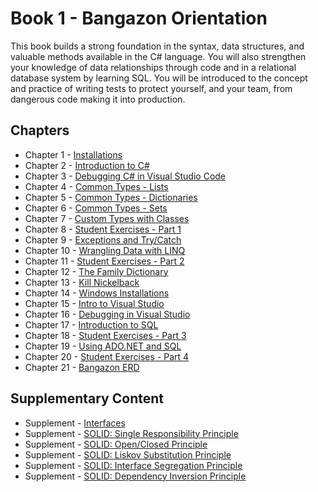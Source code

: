 # Book 1 - Bangazon Orientation

This book builds a strong foundation in the syntax, data structures, and valuable methods available in the C# language. You will also strengthen your knowledge of data relationships through code and in a relational database system by learning SQL. You will be introduced to the concept and practice of writing tests to protect yourself, and your team, from dangerous code making it into production.

## Chapters

- Chapter 1 - [Installations](./chapters/INSTALLATIONS.md)
- Chapter 2 - [Introduction to C#](./chapters/CSHARP_INTRO.md)
- Chapter 3 - [Debugging C# in Visual Studio Code](./chapters/DEBUGGING_VSCODE.md)
- Chapter 4 - [Common Types - Lists](./chapters/DATA_STRUCTURES_LIST.md)
- Chapter 5 - [Common Types - Dictionaries](./chapters/DATA_STRUCTURES_DICTIONARY.md)
- Chapter 6 - [Common Types - Sets](./chapters/DATA_STRUCTURES_SET.md)
- Chapter 7 - [Custom Types with Classes](./chapters/CLASSES_INTRO.md)
- Chapter 8 - [Student Exercises - Part 1](./chapters/STUDENT_EXERCISES_TYPES.md)
- Chapter 9 - [Exceptions and Try/Catch](./chapters/TRY_CATCH_INTRO.md)
- Chapter 10 - [Wrangling Data with LINQ](./chapters/LINQ_INTRO.md)
- Chapter 11 - [Student Exercises - Part 2](./chapters/STUDENT_EXERCISES_LINQ.md)
- Chapter 12 - [The Family Dictionary](./chapters/FAMILY_DICTIONARY.md)
- Chapter 13 - [Kill Nickelback](./chapters/KILL_NICKELBACK_LINQ.md)
- Chapter 14 - [Windows Installations](./chapters/WINDOWS_PRO_INSTALLS.md)
- Chapter 15 - [Intro to Visual Studio](./chapters/VISUAL_STUDIO.md)
- Chapter 16 - [Debugging in Visual Studio](./chapters/DEBUGGING_VS.md)
- Chapter 17 - [Introduction to SQL](./chapters/SQL_INTRO.md)
- Chapter 18 - [Student Exercises - Part 3](./chapters/STUDENT_EXERCISES_SQL.md)
- Chapter 19 - [Using ADO.NET and SQL](./chapters/ADONET_INTRO.md)
- Chapter 20 - [Student Exercises - Part 4](./chapters/STUDENT_EXERCISES_DAPPER.md)
- Chapter 21 - [Bangazon ERD](./chapters/BANGAZON_ERD.md)

## Supplementary Content

- Supplement - [Interfaces](./chapters/INTERFACES_INTRO.md)
- Supplement - [SOLID: Single Responsibility Principle](./chapters/SINGLE_RESPONSIBILITY_PRINCIPLE.md)
- Supplement - [SOLID: Open/Closed Principle](./chapters/OPEN_CLOSED_PRINCIPLE.md)
- Supplement - [SOLID: Liskov Substitution Principle](./chapters/LISKOV_SUBSTITUTION_PRINCIPLE.md)
- Supplement - [SOLID: Interface Segregation Principle](./chapters/INTERFACE_SEGREGATION_PRINCIPLE.md)
- Supplement - [SOLID: Dependency Inversion Principle](./chapters/DEPENDENCY_INVERSION_PRINCIPLE.md)
